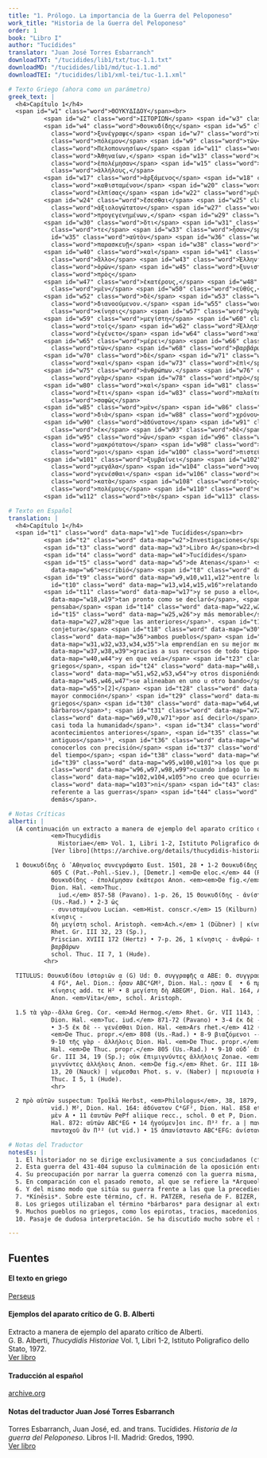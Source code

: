 ```yaml
---
title: "1. Prólogo. La importancia de la Guerra del Peloponeso"
work_title: "Historia de la Guerra del Peloponeso"
order: 1 
book: "Libro I"
author: "Tucídides"
translator: "Juan José Torres Esbarranch"
downloadTXT: "/tucidides/lib1/txt/tuc-1.1.txt"
downloadMD: "/tucidides/lib1/md/tuc-1.1.md"
downloadTEI: "/tucidides/lib1/xml-tei/tuc-1.1.xml"

# Texto Griego (ahora como un parámetro)
greek_text: |
  <h4>Capítulo 1</h4>
  <span id="w1" class="word">ΘΟΥΚΥΔΙΔΟΥ</span><br>
          <span id="w2" class="word">ΙΣΤΟΡΙΩΝ</span> <span id="w3" class="word">Α</span><br><br>
          <span id="w4" class="word">Θουκυδίδης</span> <span id="w5" class="word">Ἀθηναῖος</span> <span id="w6"
            class="word">ξυνέγραψε</span> <span id="w7" class="word">τὸν</span> <span id="w8"
            class="word">πόλεμον</span> <span id="w9" class="word">τῶν</span> <span id="w10"
            class="word">Πελοποννησίων</span> <span id="w11" class="word">καὶ</span> <span id="w12"
            class="word">Ἀθηναίων,</span> <span id="w13" class="word">ὡς</span> <span id="w14"
            class="word">ἐπολέμησαν</span> <span id="w15" class="word">πρὸς</span> <span id="w16"
            class="word">ἀλλήλους,</span>
          <span id="w17" class="word">ἀρξάμενος</span> <span id="w18" class="word">εὐθὺς</span> <span id="w19"
            class="word">καθισταμένου</span> <span id="w20" class="word">καὶ</span> <span id="w21"
            class="word">ἐλπίσας</span> <span id="w22" class="word">μέγαν</span> <span id="w23" class="word">τε</span>
          <span id="w24" class="word">ἔσεσθαι</span> <span id="w25" class="word">καὶ</span> <span id="w26"
            class="word">ἀξιολογώτατον</span> <span id="w27" class="word">τῶν</span> <span id="w28"
            class="word">προγεγενημένων,</span> <span id="w29" class="word">τεκμαιρόμενος</span>
          <span id="w30" class="word">ὅτι</span> <span id="w31" class="word">ἀκμάζοντές</span> <span id="w32"
            class="word">τε</span> <span id="w33" class="word">ἦσαν</span> <span id="w34" class="word">ἐς</span> <span
            id="w35" class="word">αὐτὸν</span> <span id="w36" class="word">ἀμφότεροι</span> <span id="w37"
            class="word">παρασκευῇ</span> <span id="w38" class="word">τῇ</span> <span id="w39" class="word">πάσῃ</span>
          <span id="w40" class="word">καὶ</span> <span id="w41" class="word">τὸ</span> <span id="w42"
            class="word">ἄλλο</span> <span id="w43" class="word">Ἑλληνικὸν</span> <span id="w44"
            class="word">ὁρῶν</span> <span id="w45" class="word">ξυνιστάμενον</span> <span id="w46"
            class="word">πρὸς</span>
          <span id="w47" class="word">ἑκατέρους,</span> <span id="w48" class="word">τὸ</span> <span id="w49"
            class="word">μὲν</span> <span id="w50" class="word">εὐθύς,</span> <span id="w51" class="word">τὸ</span>
          <span id="w52" class="word">δὲ</span> <span id="w53" class="word">καὶ</span> <span id="w54"
            class="word">διανοούμενον.</span> <span id="w55" class="word">[2]</span> <span id="w56"
            class="word">κίνησις</span> <span id="w57" class="word">γὰρ</span> <span id="w58" class="word">αὕτη</span>
          <span id="w59" class="word">μεγίστη</span> <span id="w60" class="word">δὴ</span> <span id="w61"
            class="word">τοῖς</span> <span id="w62" class="word">Ἕλλησιν</span> <span id="w63"
            class="word">ἐγένετο</span> <span id="w64" class="word">καὶ</span>
          <span id="w65" class="word">μέρει</span> <span id="w66" class="word">τινὶ</span> <span id="w67"
            class="word">τῶν</span> <span id="w68" class="word">βαρβάρων,</span> <span id="w69" class="word">ὡς</span>
          <span id="w70" class="word">δὲ</span> <span id="w71" class="word">εἰπεῖν</span> <span id="w72"
            class="word">καὶ</span> <span id="w73" class="word">ἐπὶ</span> <span id="w74" class="word">πλεῖστον</span>
          <span id="w75" class="word">ἀνθρώπων.</span> <span id="w76" class="word">τὰ</span> <span id="w77"
            class="word">γὰρ</span> <span id="w78" class="word">πρὸ</span> <span id="w79" class="word">αὐτῶν</span>
          <span id="w80" class="word">καὶ</span> <span id="w81" class="word">τὰ</span> <span id="w82"
            class="word">ἔτι</span> <span id="w83" class="word">παλαίτερα</span> <span id="w84"
            class="word">σαφῶς</span>
          <span id="w85" class="word">μὲν</span> <span id="w86" class="word">εὑρεῖν</span> <span id="w87"
            class="word">διὰ</span> <span id="w88" class="word">χρόνου</span> <span id="w89" class="word">πλῆθος</span>
          <span id="w90" class="word">ἀδύνατον</span> <span id="w91" class="word">ἦν,</span> <span id="w92"
            class="word">ἐκ</span> <span id="w93" class="word">δὲ</span> <span id="w94" class="word">τεκμηρίων</span>
          <span id="w95" class="word">ὧν</span> <span id="w96" class="word">ἐπὶ</span> <span id="w97"
            class="word">μακρότατον</span> <span id="w98" class="word">σκοποῦντί</span> <span id="w99"
            class="word">μοι</span> <span id="w100" class="word">πιστεῦσαι</span>
          <span id="w101" class="word">ξυμβαίνει</span> <span id="w102" class="word">οὐ</span> <span id="w103"
            class="word">μεγάλα</span> <span id="w104" class="word">νομίζω</span> <span id="w105"
            class="word">γενέσθαι</span> <span id="w106" class="word">οὔτε</span> <span id="w107"
            class="word">κατὰ</span> <span id="w108" class="word">τοὺς</span> <span id="w109"
            class="word">πολέμους</span> <span id="w110" class="word">οὔτε</span> <span id="w111" class="word">ἐς</span>
          <span id="w112" class="word">τὰ</span> <span id="w113" class="word">ἄλλα.</span>

# Texto en Español
translation: |
  <h4>Capítulo 1</h4>
  <span id="t1" class="word" data-map="w1">de Tucídides</span><br>
          <span id="t2" class="word" data-map="w2">Investigaciones</span>,
          <span id="t3" class="word" data-map="w3">Libro A</span><br><br>
          <span id="t4" class="word" data-map="w4">Tucídides</span>
          <span id="t5" class="word" data-map="w5">de Atenas</span>¹ <span id="t7" class="word"
            data-map="w6">escribió</span> <span id="t8" class="word" data-map="w7,w8">la historia de la guerra</span>
          <span id="t9" class="word" data-map="w9,w10,w11,w12">entre los peloponesios y los atenienses</span>², <span
            id="t10" class="word" data-map="w13,w14,w15,w16">relatando cómo se desarrollaron sus hostilidades</span>³,
          <span id="t11" class="word" data-map="w17">y se puso a ello</span>⁴ <span id="t12" class="word"
            data-map="w18,w19">tan pronto como se declaró</span>, <span id="t13" class="word" data-map="w20,w21">porque
            pensaba</span> <span id="t14" class="word" data-map="w22,w23,w24">que iba a ser importante</span> <span
            id="t15" class="word" data-map="w25,w26">y más memorable</span> <span id="t16" class="word"
            data-map="w27,w28">que las anteriores</span>⁵. <span id="t17" class="word" data-map="w29">Basaba su
            conjetura</span> <span id="t18" class="word" data-map="w30">en el hecho de que</span> <span id="t19"
            class="word" data-map="w36">ambos pueblos</span> <span id="t20" class="word"
            data-map="w31,w32,w33,w34,w35">la emprendían en su mejor momento</span> <span id="t21" class="word"
            data-map="w37,w38,w39">gracias a sus recursos de todo tipo</span>⁶, <span id="t22" class="word"
            data-map="w40,w44">y en que veía</span> <span id="t23" class="word" data-map="w41,w42,w43">que los restantes
            griegos</span>, <span id="t24" class="word" data-map="w48,w49,w50">unos de inmediato</span> <span id="t25"
            class="word" data-map="w51,w52,w53,w54">y otros disponiéndose a ello</span>, <span id="t26" class="word"
            data-map="w45,w46,w47">se alineaban en uno u otro bando</span>. <span id="t27" class="word"
            data-map="w55">[2]</span> <span id="t28" class="word" data-map="w57,w58,w59,w60">Esta fue, en efecto, la
            mayor conmoción</span>⁷ <span id="t29" class="word" data-map="w61,w62,w63">que haya afectado a los
            griegos</span> <span id="t30" class="word" data-map="w64,w65,w66,w67,w68">y a buena parte de los
            bárbaros</span>⁸; <span id="t31" class="word" data-map="w72,w73,w74,w75">alcanzó</span>, <span id="t32"
            class="word" data-map="w69,w70,w71">por así decirlo</span>, <span id="t33" class="word" data-map="w75">a
            casi toda la humanidad</span>⁹. <span id="t34" class="word" data-map="w76,w77,w78,w79">Pues los
            acontecimientos anteriores</span>, <span id="t35" class="word" data-map="w80,w81,w82,w83">y los todavía más
            antiguos</span>¹⁰, <span id="t36" class="word" data-map="w84,w85,w86,w90,w91">era imposible, ciertamente,
            conocerlos con precisión</span> <span id="t37" class="word" data-map="w87,w88,w89">a causa de la distancia
            del tiempo</span>; <span id="t38" class="word" data-map="w92,w93,w94">pero por los indicios</span> <span
            id="t39" class="word" data-map="w95,w100,w101">a los que puedo dar crédito</span> <span id="t40"
            class="word" data-map="w96,w97,w98,w99">cuando indago lo más lejos posible</span>, <span id="t41"
            class="word" data-map="w102,w104,w105">no creo que ocurriera nada importante</span> <span id="t42"
            class="word" data-map="w103">ni</span> <span id="t43" class="word" data-map="w106,w107,w108,w109">en lo
            referente a las guerras</span> <span id="t44" class="word" data-map="w110,w111,w112,w113">ni en lo
            demás</span>.

# Notas Críticas
alberti: |
  (A continuación un extracto a manera de ejemplo del aparato crítico de Alberti. Consúltese G. B. Alberti,
            <em>Thucydidis
              Historiae</em> Vol. 1, Libri 1-2, Istituto Poligrafico dello Stato, 1972.
            [Ver libro](https://archive.org/details/thucydidis-historiae-vol.-i-libri-i-ii/).)

  1 Θουκυδίδης ὁ ᾿Αθηναῖος συνεγράψατο Eust. 1501, 28 • 1-2 Θουκυδίδης - ᾿Αθηναίων Plut. <em>De exilio</em>
            605 C (Pat.-Pohl.-Siev.), [Demetr.] <em>De eloc.</em> 44 (Rad.), schol. Aristoph. <em>Pac.</em> 212 (Dübner) |
            Θουκυδίδης - ἐπολέμησαν ἑκάτεροι Anon. <em><em>De fig.</em></em> Rhet. Gr. III 120, 17 (Sp.) 1-p. 26, 5 Θουκυδίδης - ἄλλα
            Dion. Hal. <em>Thuc.
              iud.</em> 857-58 (Pavano). 1-p. 26, 15 Θουκυδίδης - ἀνίσταντο Dion. Hal. <em>De comp. verb.</em> 162-65
            (Us.-Rad.) • 2-3 ὡς
            - συνισταμένου Lucian. <em>Hist. conscr.</em> 15 (Kilburn) • 4-5 ὅτι - αὐτόν Ael. Dion. η 2 (Erbse) • 7-8
            κίνησις -
            δὴ μεγίστη schol. Aristoph. <em>Ach.</em> 1 (Dübner) | κίνησις - ἐγένετο Alex. <em><em>De fig.</em></em>
            Rhet. Gr. III 32, 23 (Sp.),
            Priscian. XVIII 172 (Hertz) • 7-p. 26, 1 κίνησις - ἀνθρώ- πων Anon. <em>Vita</em> 8 • 8 καὶ μέρει τινὶ τῶν
            βαρβάρων
            schol. Thuc. II 7, 1 (Hude).
          <hr>

  TITULUS: Θουκυδίδου ἱστοριῶν α (G) Ud: Θ. συγγραφῆς α ABE: Θ. συγγραφῆς πρῶτον F: Θ. α M²: om. C⁴ • 5 ἦσαν
            4 FG⁴, Ael. Dion.: ἦσαν ABC⁴GM², Dion. Hal.: ησαν Ε  • 6 πρὸς ἑκατέρους ABEGM², Dion. Hal.: om. C⁴ F • 7 post
            κίνησις add. τε Η² • 8 μεγίστη δὴ ABEGM², Dion. Hal. 164, Alex., Priscian.: δὴ μεγίστη C⁴ F, Dion. Hal. 857,
            Anon. <em>Vita</em>, schol. Aristoph.

  1.5 τὰ γὰρ--ἄλλα Greg. Cor. <em>Ad Hermog.</em> Rhet. Gr. VII 1143, 19 (Walz) • 1-12 τὰ γὰρ - γῆν φυί
            Dion. Hal. <em>Tuc. iud.</em> 871-72 (Pavano) • 3-4 ἐκ δὲ -- ξυμβαίνει Hermog. <em>Meth.</em> 417, 9 (Rabe)
            • 3-5 ἐκ δὲ -- γενέσθαι Dion. Hal. <em>Ars rhet.</em> 412 (Us.-Rad.) • 5-6 φαίνεται -- οἰκουμένη Dion. Hal.
            <em>De Thuc. propr.</em> 808 (Us.-Rad.) • 8-9 βιαζόμενοι -- πλειόνων schol. Aristid. III 43, 34 (Dind.) •
            9-10 τῆς γὰρ - ἀλλήλοις Dion. Hal. <em>De Thuc. propr.</em> 797 (Us.-Rad.) • 9-15 τῆς γὰρ -- ἀνίσταντο Dion.
            Hal. <em>De Thuc. propr.</em> 805 (Us.-Rad.) • 9-10 οὐδ᾽ ἐπιμιγνύντες ἀλλήλοις Alex. <em>De fig.</em> Rhet.
            Gr. III 34, 19 (Sp.); οὐκ ἐπιμιγνύντες ἀλλήλοις Zonae. <em>De fig.</em> Rhet. Gr. III 168, 12 (Sp.); οὐκέτι
            μιγνύντες ἀλλήλοις Anon. <em>De fig.</em> Rhet. Gr. III 184, 19 (Sp.) • 11 νεμόμενοί — &rrotitiv Lex. Vind.
            13, 20 (Nauck) | νέμεσϑαι Phot. s. v. (Naber) | περιουσία Hesych. s, v. (Schm) • 13 ἀτειχίστων ὄντων schol.
            Thuc. I 5, 1 (Hude).
            <hr>

  2 πρὸ αὐτῶν suspectum: Tpoĩkā Herbst, <em>Philologus</em>, 38, 1879, 538, alii alia • 3 ἀδύνατα ABEF(ut
            vid.) M², Dion. Hal. 164: ἀδύνατον C⁴GF², Dion. Hal. 858 et 871, Greg. Cor. • 6 γὰ BC⁴EFG NP, Dion. Hal.:
            μὲν A • 11 ἑαυτῶν PePf aliique recc., schol. Θ et P, Dion. Hal. 164 et 805, Lex. Vind.: αὑτῶν FM², Dion.
            Hal. 872: αὐτῶν ABC⁴EG • 14 ἡγούμεν]οι inc. Π³² fr. a | πανταχοῦ ἂν ἡγούμενοι codd., Dion. Hal.: ἡγούμενοι
            πανταχοῦ ἂν Π³² (ut vid.) • 15 ἀπανίσταντο ABC⁴EFG: ἀνίσταντο Μ² Π³², Dion. Hal.

# Notas del Traductor
notesEs: |
  1. El historiador no se dirige exclusivamente a sus conciudadanos (cf. pasajes como II 19, 2; 34, 7; VIII 67, 2, con explicaciones superfluas para un ateniense), sino que piensa en un público amplio y en la posteridad. Por eso da su nombre unido al nombre de su ciudad, como habían hecho Hecateo (cf. F. JACOBY, *Die Fragmente der griechischen Historiker [FGrHist]*, Berlín-Leiden, 1923. . ., 1, F 1) y Heródoto (I, *Proemio*) en una línea de afirmación de la personalidad que se inició con la lírica. Sin embargo, cuando habla de sí mismo como estratego ateniense (cf. *infra*, IV 104, 4) se cita con el nombre con el que se le conocía oficialmente en Atenas: Tucídides de Óloro (*Thoukydídēs Olórou*).
  2. Esta guerra del 431-404 supuso la culminación de la oposición entre Atenas y Esparta.3. Es la historia de cómo evolucionó la guerra y de la política relacionada con ella. No se trata de una historia general de la época y otros aspectos pasan a segundo plano. El objetivo de la investigación tucididea es la guerra en sí misma en sus diversas fases y con todas sus causas, implicaciones y consecuencias, y no es la guerra en su aspecto superficial —aunque es un magnífico observador y narrador de los hechos bélicos—, sino que se interesa de forma especial por su trasfondo, sus raíces y derivaciones; le importan las causas profundas y los motivos que se esgrimieron, así como las consecuencias morales que provocó. Y todo ello sabe mirarlo con ojo clínico. Una guerra para un historiador imbuido del método hipocrático era como una enfermedad. Así como en el estado normal de salud no pueden observarse las anomalías fisiológicas, del mismo modo en las épocas de paz no se patentizan los desarreglos y alteraciones del organismo social. Igual que el médico estudia la salud y sus características mediante la observación de cuerpos enfermos, el historiador y el sociólogo pueden entender mejor las leyes que rigen la comunidad humana mediante el análisis de las guerras, las épocas críticas en las que se pone de manifiesto el trasfondo de la salud de los pueblos. Quedan entonces al descubierto todas las alteraciones y las tendencias elementales de la sociedad, el fenómeno del poder, el derecho y la fuerza, la ambición política, etc. Todas esas cuestiones constituyen el centro del interés de la Historia de Tucídides (cf. sobre ello el libro de J. ALSINA, *Tucídides: Historia, ética y política*, Madrid, 1981). El tema, pues, está perfectamente delimitado desde el principio: «la guerra entre los peloponesios y los atenienses». No es una historia «cultural» de su tiempo, y en función de esto se explican algunos «silencios» del historiador; se ciñe a unos hechos militares y políticos concretos: la guerra y sus causas profundas, los móviles que la desencadenaron, las fuerzas, leyes e ideas subyacentes, su evolución y el papel de los políticos y de los pueblos. . . En resumen, un objetivo restringido, y vasto a la vez, dentro de cuyos límites Tucídides aspira a lograr un *ktêma es aieí*, es decir, una «adquisición para siempre» (cf. *infra*, I 22, 4).
  4. Su preocupación por narrar la guerra comenzó con la guerra misma, y su genio lo llevó a analizar con extraordinaria profundidad los sucesos contemporáneos. Desde el principio de la guerra, comenzó, por tanto, a reunir y preparar los materiales de su *Historia*.
  5. En comparación con el pasado remoto, al que se refiere la *Arqueología*, y con el pasado reciente y actuante de la *Pentecontecia*, Tucídides analiza su época y la guerra que le ha tocado vivir; ello le lleva a una afirmación de la importancia y superioridad del presente y a minimizar, en relación con la Guerra del Peloponeso, todas las anteriores, la de Troya inclusive.
  6. Y del mismo modo que sitúa su guerra frente a las que la precedieron, él mismo pretende distanciarse de sus predecesores; su obra quiere ser distinta en concepción y métodos y, a lo largo de sus páginas, encontramos frecuentes pruebas de su voluntad de novedad y singularidad. Su obra, en consonancia con su época, ha de ser *borrón y cuenta nueva* respecto a concepciones y a métodos anteriores, en relación con Homero, con los logógrafos y con Heródoto, y, junto a esta pretensión de novedad y singularidad, se evidencia, asimismo, la voluntad de permanencia de una obra concebida como «adquisición para siempre», como lección y ejemplo para generaciones futuras y con el mismo afán de utilidad en que se inspiran las observaciones clínicas de un médico (cf. *infra*, II 48, 3). Estas aspiraciones tucidídeas se evidencian a lo largo de una obra tan densa y ardua como atractiva, una obra en la que se reflejan una inteligencia que constantemente relaciona, un pensamiento profundamente analítico y un espíritu apasionado, un intelectual y un artista, una obra llena de tensiones y contrastes donde tan pronto sobresale la época y el ambiente y su formación sofística como la original personalidad del historiador, donde unas veces prima lo racional y otras lo irracional y lo trágico; donde coexiste el científico, su afán de precisión, concisión y su espíritu antitético, con el poeta que quiere atraer la atención sobre la grandiosa y trágica aventura de su patria, sobre una guerra que considera más memorable que las anteriores. Todo ello se refleja perfectamente en su léxico y en su estilo, en los que se conjugan asimismo las influencias de una época y los rasgos únicos de una extraordinaria individualidad, tal como se revela a quien lo lee sin precipitación.   Cf. *infra*, I 19, y 118, 2.
  7. *Kínēsis*. Sobre este término, cf. H. PATZER, reseña de F. BIZER, *Untersuchungen zur Archäologie des Thukydides*, tesis, 1937, *Gnomon* 16 (1940), 350; N. G. L. HAMMOND, «The arrangement of the thought in the proem and in other parts of Thucydides I», *The Classical Quarterly* 11 (1952), pág. 132.
  8. Los griegos utilizaban el término *bárbaros* para designar al extranjero que no pertenecía a su estirpe, mientras que *xénos* servía para indicar al extranjero griego (cf. HERÓDOTO, II 160, 4), que era ciudadano de una *pólis* distinta a la propia. Los espartanos, sin embargo, no hacían distinción alguna (cf. HERÓDOTO, IX 11, 2; 53, 2; 55, 2). *Bárbaros* es una forma onomatopéyica indoeuropea para designar a una persona que tiene dificultad para hablar una lengua, que hace *«bar-bar»* al hablar (piénsese, por ejemplo, en la raíz sánscrita *barbara* para significar «tartamudear»); y de ahí la idea de «extranjero». Cf. J. POKORNY, *Indogermanisches etymologisches Wörterbuch* I, Berna-Berlín, 1959, págs. 91 ss.
  9. Muchos pueblos no griegos, como los epirotas, tracios, macedonios, sículos y, en cierta medida, los persas, se vieron implicados en la contienda. Si la guerra arquidámica (431-421) fue esencialmente griega, después de la Paz de Nicias los horizontes se ampliaron. Cf. A. W. GOMME, *A historical commentary on Thucydides* I, Oxford, 1945, pág. 91.
  10. Pasaje de dudosa interpretación. Se ha discutido mucho sobre el sentido de «los acontecimientos anteriores, y los todavía más antiguos». Para Stahl, lo primero se refería a la época entre la Guerra de Troya y las Guerras Médicas, y lo segundo a los lejanos tiempos anteriores a Troya. Schadewaldt piensa que «los acontecimientos anteriores» (*tà prò autôn*) se refieren a las Guerras Médicas y «los todavía más antiguos» (*tà éti palaítera*), a la Guerra de Troya. Según Classen, en lo primero habría una alusión a los sucesos inmediatamente anteriores a la Guerra del Peloponeso a partir de las Guerras Médicas, y en lo segundo, a los acontecimientos anteriores al enfrentamiento con Persia. Pero resulta chocante que la dificultad señalada por Tucídides para llegar a un conocimiento preciso pueda referirse a los cercanos hechos de la *Pentecontecia* (años 479-432; cf. *infra*, I 89-118), de los que no debían de faltar los testimonios. El mismo Tucídides —en I 97, 2— dice que ha estudiado este período de forma más amplia y precisa que Helánico. También se contaba con el testimonio de Heródoto para las Guerras Médicas. Parece, pues, más verosímil que, cuando Tucídides habla de dificultades para conocer los hechos con precisión, piense sobre todo en la historia más antigua, a la que se aproxima mediante indicios menos seguros.

---
```


## Fuentes

#### El texto en griego  
[Perseus](https://scaife.perseus.org/reader/urn:cts:greekLit:tlg0003.tlg001.perseus-grc2:1.1.1-1.1.3)

#### Ejemplos del aparato crítico de G. B. Alberti  
Extracto a manera de ejemplo del aparato crítico de Alberti.  
G. B. Alberti, _Thucydidis Historiae_ Vol. 1, Libri 1-2, Istituto Poligrafico dello Stato, 1972.  
[Ver libro](https://archive.org/details/thucydidis-historiae-vol.-i-libri-i-ii/)

#### Traducción al español  
[archive.org](https://archive.org/details/tucidides.-historia-de-la-guerra-del-peloponeso-1.-libros-i-ii-g-1990/)

#### Notas del traductor Juan José Torres Esbarranch  
Torres Esbarranch, Juan José, ed. and trans. Tucídides. _Historia de la guerra del Peloponeso_. Libros I-II. Madrid: Gredos, 1990.  
[Ver libro](https://archive.org/details/tucidides.-historia-de-la-guerra-del-peloponeso-1.-libros-i-ii-g-1990/)